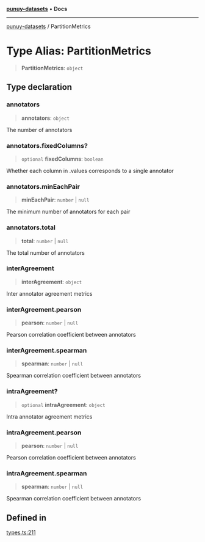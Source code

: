 [**punuy-datasets**](../README.md) • **Docs**

***

[punuy-datasets](../globals.md) / PartitionMetrics

# Type Alias: PartitionMetrics

> **PartitionMetrics**: `object`

## Type declaration

### annotators

> **annotators**: `object`

The number of annotators

### annotators.fixedColumns?

> `optional` **fixedColumns**: `boolean`

Whether each column in .values corresponds to a single annotator

### annotators.minEachPair

> **minEachPair**: `number` \| `null`

The minimum number of annotators for each pair

### annotators.total

> **total**: `number` \| `null`

The total number of annotators

### interAgreement

> **interAgreement**: `object`

Inter annotator agreement metrics

### interAgreement.pearson

> **pearson**: `number` \| `null`

Pearson correlation coefficient between annotators

### interAgreement.spearman

> **spearman**: `number` \| `null`

Spearman correlation coefficient between annotators

### intraAgreement?

> `optional` **intraAgreement**: `object`

Intra annotator agreement metrics

### intraAgreement.pearson

> **pearson**: `number` \| `null`

Pearson correlation coefficient between annotators

### intraAgreement.spearman

> **spearman**: `number` \| `null`

Spearman correlation coefficient between annotators

## Defined in

[types.ts:211](https://github.com/andrefs/punuy-datasets/blob/2d6985c82ebb5b469c39311fffe02b2a382d931a/src/lib/types.ts#L211)
